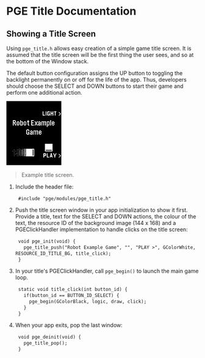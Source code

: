 # PGE Title Documentation

## Showing a Title Screen

Using `pge_title.h` allows easy creation of a simple game title screen. It is
assumed that the title screen will be the first thing the user sees, and so at
the bottom of the Window stack. 

The default button configuration assigns the UP button to toggling the backlight
permanently on or off for the life of the app. Thus, developers should choose
the SELECT and DOWN buttons to start their game and perform one additional
action.

![screenshot2](screenshots/screenshot2.png)

> Example title screen.

1. Include the header file:

        #include "pge/modules/pge_title.h"

2. Push the title screen window in your app initialization to show it first.
   Provide a title, text for the SELECT and DOWN actions, the colour of the
   text, the resource ID of the background image (144 x 168) and a
   PGEClickHandler implementation to handle clicks on the title screen:

        void pge_init(void) {
          pge_title_push("Robot Example Game", "", "PLAY >", GColorWhite, RESOURCE_ID_TITLE_BG, title_click);
        }

3. In your title's PGEClickHandler, call `pge_begin()` to launch the main game loop.

        static void title_click(int button_id) {
          if(button_id == BUTTON_ID_SELECT) {
            pge_begin(GColorBlack, logic, draw, click);
          }
        }

4. When your app exits, pop the last window:

        void pge_deinit(void) {
          pge_title_pop();
        }